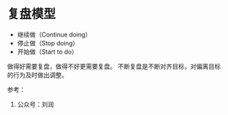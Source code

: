 # 复盘模型

* 继续做（Continue doing）
* 停止做（Stop doing）
* 开始做（Start to do）

做得好需要复盘，做得不好更需要复盘。
不断复盘是不断对齐目标，对偏离目标的行为及时做出调整。

参考：
1. 公众号：刘润